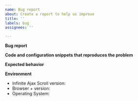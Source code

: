 ```yaml
---
name: Bug report
about: Create a report to help us improve
title: ''
labels: bug
assignees: ''

---
```


<!--
Thank you for taking the time to report an issue! Please consider the following:

1. Are you using the latest version of Infinite Ajax Scroll?
2. Have you searched for existing issues, before creating a new one?

Thank you!
-->

**Bug report**
<!-- Please provide a clear and concise description of what the bug is. -->

**Code and configuration snippets that reproduces the problem**
<!-- 
Please consider the following:

1. Can you make a simplified version that reproduces the issue? For example, can you reproduce using one of the available Codesandboxes (see https://codesandbox.io/s/github/webcreate/infinite-ajax-scroll/tree/master/examples/articles)?
2. If that's not possible, can you provide a live version of your work so we can have a look and inspect your code and configuration?
3. Can you provide code examples, preferably your html and javascript code.
-->

**Expected behavior**
<!-- Please provide a clear and concise description of what you expected to happen. -->

**Environment**
<!-- Please describe your environment -->

- Infinite Ajax Scroll version:
- Browser + version:
- Operating System:
